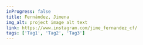 ```yaml
---
inProgress: false
title: Fernández, Jimena 
img_alt: project image alt text
link: https://www.instagram.com/jime_fernandez_cf/
tags: ['Tag1', 'Tag2', 'Tag3']
---
```

